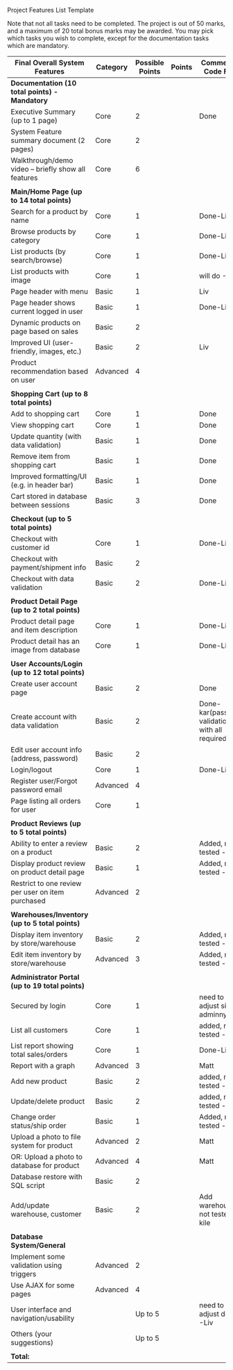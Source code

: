 Project Features List Template

Note that not all tasks need to be completed. The project is out of 50 marks, and a maximum of 20 total bonus marks may be awarded. You may pick which tasks you wish to complete, except for the documentation tasks which are mandatory.

| Final Overall System Features                       | Category	| Possible Points	| Points	| Comments / Code Files |
| --------------------------------------------------- | --------- | --------------- | ------- | --------------------- |
| **Documentation (10 total points) - Mandatory**                                                                     |
| Executive Summary (up to 1 page)	                  | Core	    |         2		    |       	| Done                  |
| System Feature summary document (2 pages)	          | Core	    |         2		    |       	|                       |
| Walkthrough/demo video – briefly show all features	| Core	    |         6		    |       	|                       |
| |
| **Main/Home Page (up to 14 total points)**                                                                          |
| Search for a product by name	                      | Core	    |         1		    |       	|  Done-Liv             |
| Browse products by category                         | Core	    |         1		    |       	|  Done-Liv             |
| List products (by search/browse)	                  | Core	    |         1		    |       	|  Done-Liv             |
| List products with image | Core	| 1| | will do -Liv |
| Page header with menu	| Basic	| 1 | | Liv |
| Page header shows current logged in user	| Basic | 1 | |Done-Liv |
| Dynamic products on page based on sales	| Basic |	2	|	
| Improved UI (user-friendly, images, etc.)	| Basic	| 2	| |Liv |
| Product recommendation based on user | Advanced	| 4		|
| |
| **Shopping Cart (up to 8 total points)** |
| Add to shopping cart	| Core	| 1 |	|Done |	
| View shopping cart	| Core	| 1	| |Done |
| Update quantity (with data validation) | Basic	| 1	| |Done|
| Remove item from shopping cart	| Basic	| 1	|	 |Done |
| Improved formatting/UI (e.g. in header bar)	| Basic	| 1	| |Done |
| Cart stored in database between sessions | Basic	| 3	|	|Done |
| |
|**Checkout (up to 5 total points)**|
|Checkout with customer id	| Core	| 1	|	|Done-Liv |
|Checkout with payment/shipment info	| Basic	| 2 |
|Checkout with data validation	| Basic	| 2 | |Done-Liv |
| |
|**Product Detail Page (up to 2 total points)**|
| Product detail page and item description	| Core	| 1	| | Done-Liv | 
| Product detail has an image from database	| Core	| 1	|	| Done-Liv |
| |
|**User Accounts/Login (up to 12 total points)**|
| Create user account page	| Basic	| 2	| | Done |
| Create account with data validation	| Basic	| 2	| | Done-kar(password validation with all required tag) |
| Edit user account info (address, password)	| Basic	| 2	|	
| Login/logout	| Core	| 1	| |Done-Liv |
| Register user/Forgot password email	| Advanced	| 4	|
| Page listing all orders for user	| Core	| 1	|
| |
|**Product Reviews (up to 5 total points)**|
| Ability to enter a review on a product	| Basic	| 2	| |Added, not tested - kile|
| Display product review on product detail page	| Basic	| 1	|	|Added, not tested - kile|
| Restrict to one review per user on item purchased	| Advanced | 2	|	
| |
|**Warehouses/Inventory (up to 5 total points)**|
| Display item inventory by store/warehouse	| Basic |	2 |	|Added, not tested - kile|
| Edit item inventory by store/warehouse | Advanced | 3	| |Added, not tested - kile|
| |
|**Administrator Portal (up to 19 total points)**|	
| Secured by login	| Core	| 1	|	|need to adjust siapa adminnya |
| List all customers	| Core	| 1	| |added, not tested - kile|
| List report showing total sales/orders	| Core	| 1	| |Done-Liv |
| Report with a graph	| Advanced	| 3	|   |Matt |
| Add new product	| Basic	| 2	|	|added, not tested - kile|
| Update/delete product	| Basic	| 2	|	|added, not tested - kile|
| Change order status/ship order	| Basic	| 1	| |Added, not tested - kile|
| Upload a photo to file system for product	| Advanced	| 2	| |Matt |
| OR: Upload a photo to database for product	| Advanced	| 4	|	|Matt |
| Database restore with SQL script	| Basic	| 2	|	
| Add/update warehouse, customer	| Basic	| 2 |	|Add warehouse, not tested - kile|	
| |			
|**Database System/General**|		
| Implement some validation using triggers |	Advanced	| 2	|	
| Use AJAX for some pages	| Advanced	| 4	|
| User interface and navigation/usability | |	Up to 5	| |need to adjust design -Liv |
| Others (your suggestions)	|	| Up to 5	|
| |
| **Total:** |

